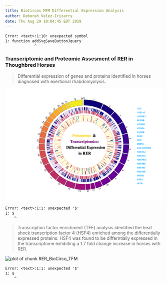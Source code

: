```yaml
---
title: BioCircos MFM Differential Expression Analysis
author: Deborah Velez-Irizarry
date: Thu Aug 29 10:04:45 EDT 2019
---
```




```
Error: <text>:1:10: unexpected symbol
1: function addSvgSaveButtonJquery
             ^
```




### Transcriptomic and Proteomic Assesment of RER in Thoughbred Horses
> Differential expression of genes and proteins identified in horses diagnosed 
> with exertional rhabdomyolysis. 

<img src="figure/RER_BioCirco-1.png" title="plot of chunk RER_BioCirco" alt="plot of chunk RER_BioCirco" style="display: block; margin: auto;" />

```
Error: <text>:1:1: unexpected '$'
1: $
    ^
```

> Transcription factor enrichment (TFE) analysis identified the
> heat shock transcription factor 4 (HSF4) enriched among the 
> differentially expressed proteins. HSF4 was found to be differntially 
> expressed in the transcriptome exhibiting a 1.7 fold change increase in 
> horses with RER.

<img src="figure/RER_BioCirco_TFM-1.png" title="plot of chunk RER_BioCirco_TFM" alt="plot of chunk RER_BioCirco_TFM" style="display: block; margin: auto;" />

```
Error: <text>:1:1: unexpected '$'
1: $
    ^
```


